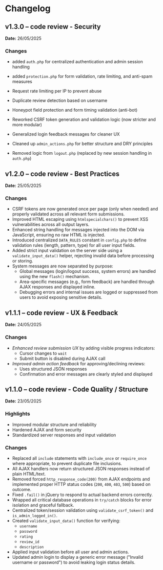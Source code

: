 # Changelog

## v1.3.0 – code review - Security
**Date:** 26/05/2025 

### Changes

- added `auth.php` for centralized authentication and admin session handling
- added `protection.php` for form validation, rate limiting, and anti-spam measures
- Request rate limiting per IP to prevent abuse
- Duplicate review detection based on username
- Honeypot field protection and form timing validation (anti-bot)

- Reworked CSRF token generation and validation logic (now stricter and more modular)
- Generalized login feedback messages for cleaner UX
- Cleaned up `admin_actions.php` for better structure and DRY principles
- Removed logic from `logout.php` (replaced by new session handling in `auth.php`)

## v1.2.0 – code review - Best Practices
**Date:** 25/05/2025 

### Changes

- CSRF tokens are now generated once per page (only when needed) and properly validated across all relevant form submissions.
- Improved HTML escaping using `htmlspecialchars()` to prevent XSS vulnerabilities across all output layers.
- Enhanced string handling for messages injected into the DOM via JavaScript, ensuring no raw HTML is injected.
- Introduced centralized `DATA_RULES` constant in `config.php` to define validation rules (length, pattern, type) for all user input fields.
- Added strict input validation on the server side using a `validate_input_data()` helper, rejecting invalid data before processing or storing.
- System messages are now separated by purpose:
  - Global messages (login/logout success, system errors) are handled using the new `flash()` mechanism.
  - Area-specific messages (e.g., form feedback) are handled through AJAX responses and displayed inline.
  - Debugging errors and internal issues are logged or suppressed from users to avoid exposing sensitive details.

## v1.1.1 – code review - UX & Feedback
**Date:** 24/05/2025 

### Changes
- *Enhanced review submission UX* by adding visible progress indicators:
  - Cursor changes to `wait`
  - Submit button is disabled during AJAX call
- *Improved admin action feedback* for approving/declining reviews:
  - Uses structured JSON responses
  - Confirmation and error messages are clearly styled and displayed

## v1.1.0 – code review - Code Quality / Structure
**Date:** 23/05/2025 

### Highlights
- Improved modular structure and reliability
- Hardened AJAX and form security
- Standardized server responses and input validation

### Changes
- Replaced all `include` statements with `include_once` or `require_once` where appropriate, to prevent duplicate file inclusions.
- All AJAX handlers now return structured JSON responses instead of plain HTML/text.
- Removed forced `http_response_code(200)` from AJAX endpoints and implemented proper HTTP status codes (`200`, `400`, `403`, `500`) based on outcome.
- Fixed `.fail()` in jQuery to respond to actual backend errors correctly.
- Wrapped all critical database operations in `try/catch` blocks for error isolation and graceful fallback.
- Centralized token/session validation using `validate_csrf_token()` and `is_admin_logged_in()`.
- Created `validate_input_data()` function for verifying:
  - `username`
  - `password`
  - `rating`
  - `review_id`
  - `description`
- Applied input validation before all user and admin actions.
- Updated admin login to display a generic error message ("Invalid username or password") to avoid leaking login status details.


